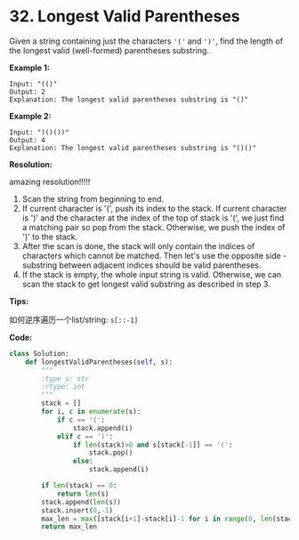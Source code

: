 # 32. Longest Valid Parentheses

Given a string containing just the characters `'('` and `')'`, find the length of the longest valid (well-formed) parentheses substring.

**Example 1:**

```
Input: "(()"
Output: 2
Explanation: The longest valid parentheses substring is "()"
```

**Example 2:**

```
Input: ")()())"
Output: 4
Explanation: The longest valid parentheses substring is "()()"
```

**Resolution:**

amazing resolution!!!!!

1. Scan the string from beginning to end.
2. If current character is '(',
   push its index to the stack. If current character is ')' and the
   character at the index of the top of stack is '(', we just find a
   matching pair so pop from the stack. Otherwise, we push the index of
   ')' to the stack.
3. After the scan is done, the stack will only
   contain the indices of characters which cannot be matched. Then
   let's use the opposite side - substring between adjacent indices
   should be valid parentheses.
4. If the stack is empty, the whole input
   string is valid. Otherwise, we can scan the stack to get longest
   valid substring as described in step 3.

**Tips:**

如何逆序遍历一个list/string: ``s[::-1]`` 

**Code:**

```python
class Solution:
    def longestValidParentheses(self, s):
        """
        :type s: str
        :rtype: int
        """
        stack = []
        for i, c in enumerate(s):
            if c == '(':
                stack.append(i)
            elif c == ')':
                if len(stack)>0 and s[stack[-1]] == '(':
                    stack.pop()
                else:
                    stack.append(i)

        if len(stack) == 0:
            return len(s)
        stack.append(len(s))
        stack.insert(0,-1)
        max_len = max([stack[i+1]-stack[i]-1 for i in range(0, len(stack)-1)])
        return max_len
```



